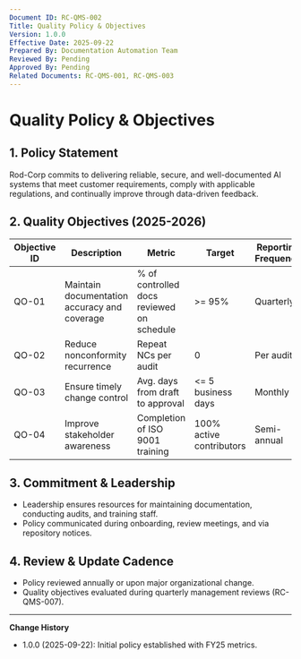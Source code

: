 ```yaml
---
Document ID: RC-QMS-002
Title: Quality Policy & Objectives
Version: 1.0.0
Effective Date: 2025-09-22
Prepared By: Documentation Automation Team
Reviewed By: Pending
Approved By: Pending
Related Documents: RC-QMS-001, RC-QMS-003
---
```


# Quality Policy & Objectives

## 1. Policy Statement
Rod-Corp commits to delivering reliable, secure, and well-documented AI systems that meet customer requirements, comply with applicable regulations, and continually improve through data-driven feedback.

## 2. Quality Objectives (2025-2026)
| Objective ID | Description | Metric | Target | Reporting Frequency |
|--------------|-------------|--------|--------|----------------------|
| QO-01 | Maintain documentation accuracy and coverage | % of controlled docs reviewed on schedule | >= 95% | Quarterly |
| QO-02 | Reduce nonconformity recurrence | Repeat NCs per audit | 0 | Per audit |
| QO-03 | Ensure timely change control | Avg. days from draft to approval | <= 5 business days | Monthly |
| QO-04 | Improve stakeholder awareness | Completion of ISO 9001 training | 100% active contributors | Semi-annual |

## 3. Commitment & Leadership
- Leadership ensures resources for maintaining documentation, conducting audits, and training staff.
- Policy communicated during onboarding, review meetings, and via repository notices.

## 4. Review & Update Cadence
- Policy reviewed annually or upon major organizational change.
- Quality objectives evaluated during quarterly management reviews (RC-QMS-007).

---
**Change History**
- 1.0.0 (2025-09-22): Initial policy established with FY25 metrics.
